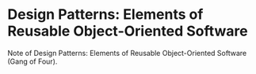# Design Patterns: Elements of Reusable Object-Oriented Software

Note of Design Patterns: Elements of Reusable Object-Oriented Software (Gang of Four).
